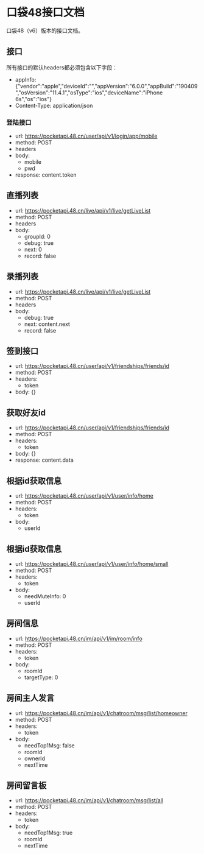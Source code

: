 # 口袋48接口文档

口袋48（v6）版本的接口文档。

## 接口

所有接口的默认headers都必须包含以下字段：

* appInfo: {"vendor":"apple","deviceId":"","appVersion":"6.0.0","appBuild":"190409","osVersion":"11.4.1","osType":"ios","deviceName":"iPhone 6s","os":"ios"}
* Content-Type: application/json

### 登陆接口

* url: https://pocketapi.48.cn/user/api/v1/login/app/mobile
* method: POST
* headers
* body:
  * mobile
  * pwd
* response: content.token
  
## 直播列表

* url: https://pocketapi.48.cn/live/api/v1/live/getLiveList
* method: POST
* headers
* body:
  * groupId: 0
  * debug: true
  * next: 0
  * record: false
  
## 录播列表

* url: https://pocketapi.48.cn/live/api/v1/live/getLiveList
* method: POST
* headers
* body:
  * debug: true
  * next: content.next
  * record: false
  
## 签到接口

* url: https://pocketapi.48.cn/user/api/v1/friendships/friends/id
* method: POST
* headers:
  * token
* body: {}

## 获取好友id

* url: https://pocketapi.48.cn/user/api/v1/friendships/friends/id
* method: POST
* headers:
  * token
* body: {}
* response: content.data

## 根据id获取信息

* url: https://pocketapi.48.cn/user/api/v1/user/info/home
* method: POST
* headers:
  * token
* body:
  * userId
  
## 根据id获取信息

* url: https://pocketapi.48.cn/user/api/v1/user/info/home/small
* method: POST
* headers:
  * token
* body:
  * needMuteInfo: 0
  * userId
  
## 房间信息

* url: https://pocketapi.48.cn/im/api/v1/im/room/info
* method: POST
* headers:
  * token
* body:
  * roomId
  * targetType: 0
  
## 房间主人发言

* url: https://pocketapi.48.cn/im/api/v1/chatroom/msg/list/homeowner
* method: POST
* headers:
  * token
* body:
  * needTop1Msg: false
  * roomId
  * ownerId
  * nextTime
  
## 房间留言板

* url: https://pocketapi.48.cn/im/api/v1/chatroom/msg/list/all
* method: POST
* headers:
  * token
* body:
  * needTop1Msg: true
  * roomId
  * nextTime